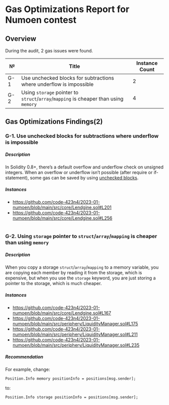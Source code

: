 # Gas Optimizations Report for Numoen contest
## Overview
During the audit, 2 gas issues were found.  

№ | Title | Instance Count
--- | --- | --- 
G-1 | Use unchecked blocks for subtractions where underflow is impossible | 2 
G-2 | Using ```storage``` pointer to ```struct```/```array```/```mapping``` is cheaper than using ```memory``` | 4 

## Gas Optimizations Findings(2)
### G-1. Use unchecked blocks for subtractions where underflow is impossible
##### Description
In Solidity 0.8+, there’s a default overflow and underflow check on unsigned integers. When an overflow or underflow isn’t possible (after require or if-statement), some gas can be saved by using [unchecked blocks](https://docs.soliditylang.org/en/v0.8.17/control-structures.html#checked-or-unchecked-arithmetic).
##### Instances
- https://github.com/code-423n4/2023-01-numoen/blob/main/src/core/Lendgine.sol#L201
- https://github.com/code-423n4/2023-01-numoen/blob/main/src/core/Lendgine.sol#L256

#
### G-2. Using ```storage``` pointer to ```struct```/```array```/```mapping``` is cheaper than using ```memory```
##### Description
When you copy a storage ```struct```/```array```/```mapping``` to a memory variable, you are copying each member by reading it from the storage, which is expensive, but when you use the ```storage``` keyword, you are just storing a pointer to the storage, which is much cheaper.
##### Instances
- https://github.com/code-423n4/2023-01-numoen/blob/main/src/core/Lendgine.sol#L167
- https://github.com/code-423n4/2023-01-numoen/blob/main/src/periphery/LiquidityManager.sol#L175
- https://github.com/code-423n4/2023-01-numoen/blob/main/src/periphery/LiquidityManager.sol#L211
- https://github.com/code-423n4/2023-01-numoen/blob/main/src/periphery/LiquidityManager.sol#L235

##### Recommendation
For example, change: 
```
Position.Info memory positionInfo = positions[msg.sender];
```  
to:  
```
Position.Info storage positionInfo = positions[msg.sender];
```